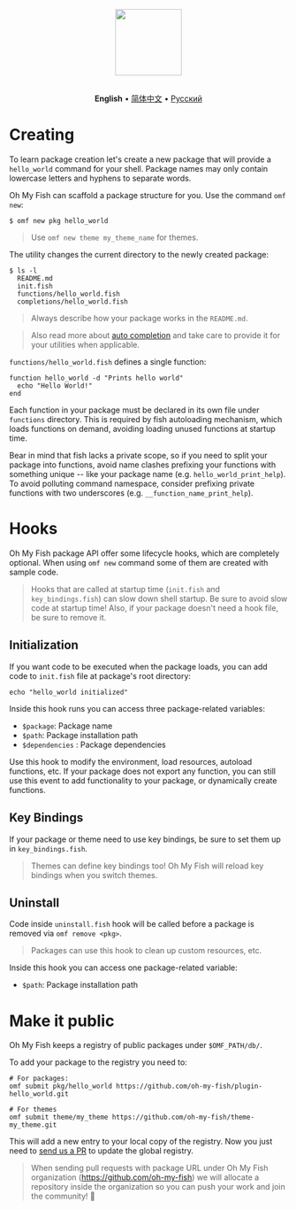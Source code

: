 <div align="center">
  <a href="http://github.com/oh-my-fish/oh-my-fish">
    <img width=120px  src="https://cloud.githubusercontent.com/assets/8317250/8510172/f006f0a4-230f-11e5-98b6-5c2e3c87088f.png">
  </a>
</div>

<br>

<p align="center">
  <b>English</b> &bull;
  <a href="../zh-CN/Packages.md">简体中文</a> &bull;
  <a href="../ru-RU/Packages.md">Русский</a>
</p>

# Creating

To learn package creation let's create a new package that will provide a `hello_world` command for your shell. Package names may only contain lowercase letters and hyphens to separate words.

Oh My Fish can scaffold a package structure for you. Use the command `omf new`:

```fish
$ omf new pkg hello_world
```

> Use `omf new theme my_theme_name` for themes.

The utility changes the current directory to the newly created package:

```
$ ls -l
  README.md
  init.fish
  functions/hello_world.fish
  completions/hello_world.fish
```

>Always describe how your package works in the `README.md`.


>Also read more about [auto completion](http://fishshell.com/docs/current/commands.html#complete) and take care to provide it for your utilities when applicable.

`functions/hello_world.fish` defines a single function:

```fish
function hello_world -d "Prints hello world"
  echo "Hello World!"
end
```

Each function in your package must be declared in its own file under `functions` directory. This is required by fish autoloading mechanism, which loads functions on demand, avoiding loading unused functions at startup time.

Bear in mind that fish lacks a private scope, so if you need to split your package into functions,  avoid name clashes prefixing your functions with something unique -- like your package name (e.g. `hello_world_print_help`). To avoid polluting command namespace, consider prefixing private functions with two underscores (e.g. `__function_name_print_help`).

# Hooks

Oh My Fish package API offer some lifecycle hooks, which are completely optional. When using `omf new` command some of them are created with sample code.

>Hooks that are called at startup time (`init.fish` and `key_bindings.fish`) can slow down shell startup. Be sure to avoid slow code at startup time! Also, if your package doesn't need a hook file, be sure to remove it.

## Initialization

If you want code to be executed when the package loads, you can add code to `init.fish` file at package's root directory:

```fish
echo "hello_world initialized"
```

Inside this hook runs you can access three package-related variables:

* `$package`: Package name
* `$path`: Package installation path
* `$dependencies` : Package dependencies

Use this hook to modify the environment, load resources, autoload functions, etc. If your package does not export any function, you can still use this event to add functionality to your package, or dynamically create functions.

## Key Bindings

If your package or theme need to use key bindings, be sure to set them up in `key_bindings.fish`.

>Themes can define key bindings too! Oh My Fish will reload key bindings when you switch themes.

## Uninstall

Code inside `uninstall.fish` hook will be called before a package is removed via `omf remove <pkg>`. 

>Packages can use this hook to clean up custom resources, etc.

Inside this hook you can access one package-related variable:

* `$path`: Package installation path

# Make it public

Oh My Fish keeps a registry of public packages under `$OMF_PATH/db/`.

To add your package to the registry you need to:

```fish
# For packages:
omf submit pkg/hello_world https://github.com/oh-my-fish/plugin-hello_world.git

# For themes
omf submit theme/my_theme https://github.com/oh-my-fish/theme-my_theme.git
```

This will add a new entry to your local copy of the registry. Now you just need to [send us a PR][omf-pulls-link] to update the global registry.

>When sending pull requests with package URL under Oh My Fish organization (https://github.com/oh-my-fish) we will allocate a repository inside the organization so you can push your work and join the community! :tada:


[omf-pulls-link]: https://github.com/oh-my-fish/oh-my-fish/pulls
